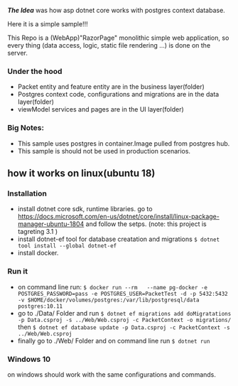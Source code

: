 ***The Idea*** was how asp dotnet core works with postgres context database.

Here it is a simple sample!!!

This Repo is a (WebApp)"RazorPage" monolithic simple web application, so every thing (data access, logic, static file rendering ...) is done on the server.


### Under the hood
- Packet entity and feature entity are  in the business layer(folder)
- Postgres context code, configurations and migrations are in the data layer(folder)
- viewModel services and pages are in the UI layer(folder)

### Big Notes: 
- This sample uses postgres in container.Image pulled from postgres hub.
- This sample is should not be used in production scenarios. 

## how it works on linux(ubuntu 18)
### Installation
- install dotnet core sdk, runtime libraries.
go to https://docs.microsoft.com/en-us/dotnet/core/install/linux-package-manager-ubuntu-1804 and follow the setps. (note: this project is tagreting 3.1 )
- install dotnet-ef tool for database creatation and migrations `$ dotnet tool install --global dotnet-ef `
- install docker.
### Run it
- on command line run: `$ docker run --rm   --name pg-docker -e POSTGRES_PASSWORD=pass -e POSTGRES_USER=PacketTest -d -p 5432:5432 -v $HOME/docker/volumes/postgres:/var/lib/postgresql/data  postgres:10.11`
- go to ./Data/ Folder and run `$ dotnet ef migrations add doMigratations -p Data.csproj -s ../Web/Web.csproj -c PacketContext -o migrations/` then `$ dotnet ef database update -p Data.csproj -c PacketContext -s ../Web/Web.csproj` 
- finally go to  ./Web/ Folder and on command line run `$ dotnet run`

### Windows 10
on windows should work with the same configurations and commands.


